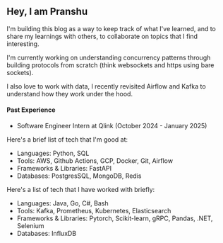 ## Hey, I am Pranshu

I'm building this blog as a way to keep track of what I've learned, and to share my learnings with others, to collaborate on topics that I find interesting.

I'm currently working on understanding concurrency patterns through building protocols from scratch (think websockets and https using bare sockets).

I also love to work with data, I recently revisited Airflow and Kafka to understand how they work under the hood.


#### Past Experience

- Software Engineer Intern at Qlink (October 2024 - January 2025)

Here's a brief list of tech that I'm good at:
- Languages: Python, SQL
- Tools: AWS, Github Actions, GCP, Docker, Git, Airflow
- Frameworks & Libraries: FastAPI
- Databases: PostgresSQL, MongoDB, Redis

Here's a list of tech that I have worked with briefly:
- Languages: Java, Go, C#, Bash
- Tools: Kafka, Prometheus, Kubernetes, Elasticsearch
- Frameworks & Libraries: Pytorch, Scikit-learn, gRPC, Pandas, .NET, Selenium
- Databases: InfluxDB
